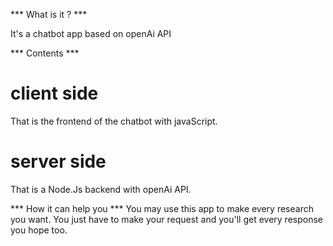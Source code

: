*** What is it ? ***

It's a chatbot app based on openAi API

*** Contents ***

# client side
That is the frontend of the chatbot with javaScript.

# server side
That is a Node.Js backend with openAi API.

*** How it can help you ***
You may use this app to make every research you want.
You just have to make your request and you'll get every response you hope too.
